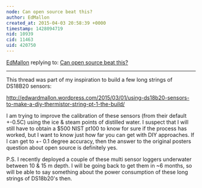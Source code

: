 ```yaml
---
node: Can open source beat this?
author: EdMallon
created_at: 2015-04-03 20:58:39 +0000
timestamp: 1428094719
nid: 10939
cid: 11463
uid: 420750
---
```




[EdMallon](../profile/EdMallon) replying to: [Can open source beat this?](../notes/cfastie/07-20-2014/can-open-source-beat-this)

----
This thread was part of my inspiration to build a few long strings of DS18B20 sensors:

http://edwardmallon.wordpress.com/2015/03/01/using-ds18b20-sensors-to-make-a-diy-thermistor-string-pt-1-the-build/

I am trying to improve the calibration of these sensors (from their default +-0.5C) using the ice & steam points of distilled water. I suspect that I will still have to obtain a $500 NIST pt100 to know for sure if the process has worked, but I want to know just how far you can get with DIY approaches. If I can get to +- 0.1 degree accuracy, then the answer to the original posters question about open source is definitely yes.

P.S. I recently deployed a couple of these multi sensor loggers underwater between 10 & 15 m depth. I will be going back to get them in ~6 months, so will be able to say something about the power consumption of these long strings of DS18b20's then.


